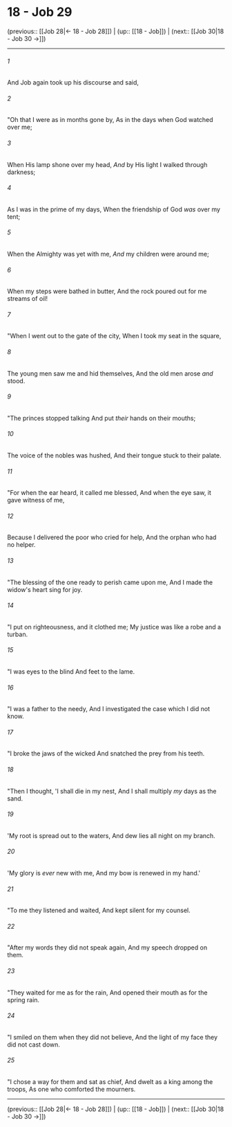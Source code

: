 # 18 - Job 29

(previous:: [[Job 28|← 18 - Job 28]]) | (up:: [[18 - Job]]) | (next:: [[Job 30|18 - Job 30 →]])

***


###### 1 
And Job again took up his discourse and said, 

###### 2 
"Oh that I were as in months gone by, As in the days when God watched over me; 

###### 3 
When His lamp shone over my head, _And_ by His light I walked through darkness; 

###### 4 
As I was in the prime of my days, When the friendship of God _was_ over my tent; 

###### 5 
When the Almighty was yet with me, _And_ my children were around me; 

###### 6 
When my steps were bathed in butter, And the rock poured out for me streams of oil! 

###### 7 
"When I went out to the gate of the city, When I took my seat in the square, 

###### 8 
The young men saw me and hid themselves, And the old men arose _and_ stood. 

###### 9 
"The princes stopped talking And put _their_ hands on their mouths; 

###### 10 
The voice of the nobles was hushed, And their tongue stuck to their palate. 

###### 11 
"For when the ear heard, it called me blessed, And when the eye saw, it gave witness of me, 

###### 12 
Because I delivered the poor who cried for help, And the orphan who had no helper. 

###### 13 
"The blessing of the one ready to perish came upon me, And I made the widow's heart sing for joy. 

###### 14 
"I put on righteousness, and it clothed me; My justice was like a robe and a turban. 

###### 15 
"I was eyes to the blind And feet to the lame. 

###### 16 
"I was a father to the needy, And I investigated the case which I did not know. 

###### 17 
"I broke the jaws of the wicked And snatched the prey from his teeth. 

###### 18 
"Then I thought, 'I shall die in my nest, And I shall multiply _my_ days as the sand. 

###### 19 
'My root is spread out to the waters, And dew lies all night on my branch. 

###### 20 
'My glory is _ever_ new with me, And my bow is renewed in my hand.' 

###### 21 
"To me they listened and waited, And kept silent for my counsel. 

###### 22 
"After my words they did not speak again, And my speech dropped on them. 

###### 23 
"They waited for me as for the rain, And opened their mouth as for the spring rain. 

###### 24 
"I smiled on them when they did not believe, And the light of my face they did not cast down. 

###### 25 
"I chose a way for them and sat as chief, And dwelt as a king among the troops, As one who comforted the mourners.

***

(previous:: [[Job 28|← 18 - Job 28]]) | (up:: [[18 - Job]]) | (next:: [[Job 30|18 - Job 30 →]])

